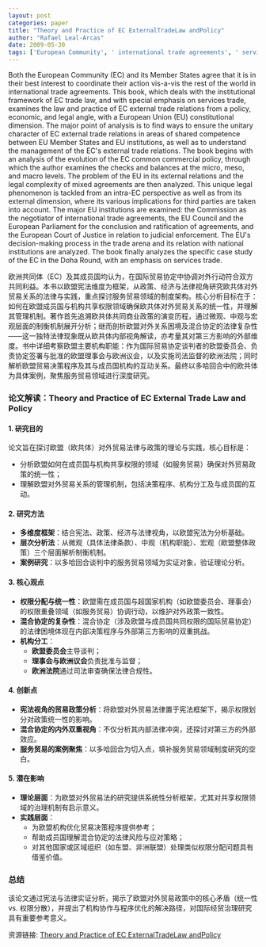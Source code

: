 ```yaml
---
layout: post
categories: paper
title: "Theory and Practice of EC ExternalTradeLaw andPolicy"
author: "Rafael Leal-Arcas"
date: 2009-05-30
tags: ['European Community', ' international trade agreements', ' services trade', ' Common Commercial Policy', ' mixed agreements', ' Doha Round', ' European Union']
---
```


Both the European Community (EC) and its Member States agree that it is in their best interest to coordinate their action vis-a-vis the rest of the world in international trade agreements. This book, which deals with the institutional framework of EC trade law, and with special emphasis on services trade, examines the law and practice of EC external trade relations from a policy, economic, and legal angle, with a European Union (EU) constitutional dimension. The major point of analysis is to find ways to ensure the unitary character of EC external trade relations in areas of shared competence between EU Member States and EU institutions, as well as to understand the management of the EC's external trade relations. The book begins with an analysis of the evolution of the EC common commercial policy, through which the author examines the checks and balances at the micro, meso, and macro levels. The problem of the EU in its external relations and the legal complexity of mixed agreements are then analyzed. This unique legal phenomenon is tackled from an intra-EC perspective as well as from its external dimension, where its various implications for third parties are taken into account. The major EU institutions are examined: the Commission as the negotiator of international trade agreements, the EU Council and the European Parliament for the conclusion and ratification of agreements, and the European Court of Justice in relation to judicial enforcement. The EU's decision-making process in the trade arena and its relation with national institutions are analyzed. The book finally analyzes the specific case study of the EC in the Doha Round, with an emphasis on services trade.

欧洲共同体（EC）及其成员国均认为，在国际贸易协定中协调对外行动符合双方共同利益。本书以欧盟宪法维度为框架，从政策、经济与法律视角研究欧共体对外贸易关系的法律与实践，重点探讨服务贸易领域的制度架构。核心分析目标在于：如何在欧盟成员国与机构共享权限领域确保欧共体对外贸易关系的统一性，并理解其管理机制。著作首先追溯欧共体共同商业政策的演变历程，通过微观、中观与宏观层面的制衡机制展开分析；继而剖析欧盟对外关系困境及混合协定的法律复杂性——这一独特法律现象既从欧共体内部视角解读，亦考量其对第三方影响的外部维度。书中详细考察欧盟主要机构职能：作为国际贸易协定谈判者的欧盟委员会、负责协定签署与批准的欧盟理事会与欧洲议会，以及实施司法监督的欧洲法院；同时解析欧盟贸易决策程序及其与成员国机构的互动关系。最终以多哈回合中的欧共体为具体案例，聚焦服务贸易领域进行深度研究。

### **论文解读：Theory and Practice of EC External Trade Law and Policy**  

#### **1. 研究目的**  
论文旨在探讨欧盟（欧共体）对外贸易法律与政策的理论与实践，核心目标是：  
- 分析欧盟如何在成员国与机构共享权限的领域（如服务贸易）确保对外贸易政策的统一性；  
- 理解欧盟对外贸易关系的管理机制，包括决策程序、机构分工及与成员国的互动。  

#### **2. 研究方法**  
- **多维度框架**：结合宪法、政策、经济与法律视角，以欧盟宪法为分析基础。  
- **层次分析法**：从微观（具体法律条款）、中观（机构职能）、宏观（欧盟整体政策）三个层面解析制衡机制。  
- **案例研究**：以多哈回合谈判中的服务贸易领域为实证对象，验证理论分析。  

#### **3. 核心观点**  
- **权限分配与统一性**：欧盟需在成员国与超国家机构（如欧盟委员会、理事会）的权限重叠领域（如服务贸易）协调行动，以维护对外政策一致性。  
- **混合协定的复杂性**：混合协定（涉及欧盟与成员国共同权限的国际贸易协定）的法律困境体现在内部决策程序与外部第三方影响的双重挑战。  
- **机构分工**：  
  - **欧盟委员会**主导谈判；  
  - **理事会与欧洲议会**负责批准与监督；  
  - **欧洲法院**通过司法审查确保法律合规性。  

#### **4. 创新点**  
- **宪法视角的贸易政策分析**：将欧盟对外贸易法律置于宪法框架下，揭示权限划分对政策统一性的影响。  
- **混合协定的内外双重视角**：不仅分析其内部法律冲突，还探讨对第三方的外部效应。  
- **服务贸易的案例聚焦**：以多哈回合为切入点，填补服务贸易领域制度研究的空白。  

#### **5. 潜在影响**  
- **理论层面**：为欧盟对外贸易法的研究提供系统性分析框架，尤其对共享权限领域的治理机制有启示意义。  
- **实践层面**：  
  - 为欧盟机构优化贸易决策程序提供参考；  
  - 帮助成员国理解混合协定的法律风险与应对策略；  
  - 对其他国家或区域组织（如东盟、非洲联盟）处理类似权限分配问题具有借鉴价值。  

### **总结**  
该论文通过宪法与法律实证分析，揭示了欧盟对外贸易政策中的核心矛盾（统一性 vs. 权限分散），并提出了机构协作与程序优化的解决路径，对国际经贸治理研究具有重要参考意义。

资源链接: [Theory and Practice of EC ExternalTradeLaw andPolicy](https://papers.ssrn.com/sol3/papers.cfm?abstract_id=1411580)
